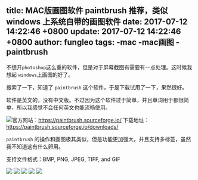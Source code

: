 title: MAC版画图软件 paintbrush 推荐，类似 windows 上系统自带的画图软件
date: 2017-07-12 14:22:46 +0800
update: 2017-07-12 14:22:46 +0800
author: fungleo
tags:
    -mac
    -mac画图
    -paintbrush
---

不想开`photoshop`这么重的软件，但是对于屏幕截图有需要有一点处理。这时候我想起 `windows`上画图的好了。

搜索了一下，知道了 `paintbrush` 这个软件，于是下载试用了一下，果然很好。

软件是英文的，没有中文版。不过因为这个软件过于简单，并且单词用于都很简单，所以我感觉不会任何英文也能流畅使用。

![](https://raw.githubusercontent.com/fengcms/articles/master/image/25/6ec90ee3b0323323695ff18ba126e6.png)官方网站：https://paintbrush.sourceforge.io/
下载地址：https://paintbrush.sourceforge.io/downloads/

`paintbrush` 的操作和画图极其类似，但是功能更加强大，并且支持多标签，虽然我不知道这有什么卵用。

支持文件格式：BMP, PNG, JPEG, TIFF, and GIF

![](https://raw.githubusercontent.com/fengcms/articles/master/image/be/cbafdf94f15cf8902d76877fdc1460.png)
![](https://raw.githubusercontent.com/fengcms/articles/master/image/24/641362db03c26821a3429480b0c2b6.png)
![](https://raw.githubusercontent.com/fengcms/articles/master/image/2c/7e0cd2b25392b01f135e1ce1516df9.png)
![](https://raw.githubusercontent.com/fengcms/articles/master/image/52/e1eadb41625f5749097766a2f1b86f.png)
![](https://paintbrush.sourceforge.io/screenshots/files/ss4.png)